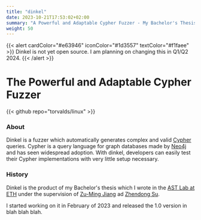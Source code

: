 ```yaml
---
title: "dinkel"
date: 2023-10-21T17:53:02+02:00
summary: "A Powerful and Adaptable Cypher Fuzzer - My Bachelor's Thesis at ETH."
weight: 50
---
```


{{< alert cardColor="#e63946" iconColor="#1d3557" textColor="#f1faee" >}}
Dinkel is not yet open source.
I am planning on changing this in Q1/Q2 2024.
{{< /alert >}}
</br>

# The Powerful and Adaptable Cypher Fuzzer

{{< github repo="torvalds/linux" >}}

### About

Dinkel is a fuzzer which automatically generates complex and valid [Cypher]() queries.
Cypher is a query language for graph databases made by [Neo4j]() and has seen widespread adoption.
With dinkel, developers can easily test their Cypher implementations with very little setup necessary.

### History

Dinkel is the product of my Bachelor's thesis which I wrote in the [AST Lab at ETH]() under the supervision of [Zu-Ming Jiang]() ad [Zhendong Su]().

I started working on it in February of 2023 and released the 1.0 version in blah blah blah.